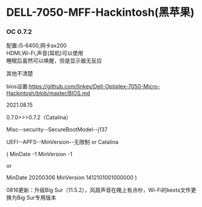 # DELL-7050-MFF-Hackintosh(黑苹果)


### OC 0.7.2

配置:i5-6400,网卡ax200  
HDMI,Wi-Fi,声音(耳机)可以使用  
睡眠后虽然可以唤醒，但是显示器无反应

其他不清楚

bios设置:https://github.com/linkev/Dell-Optiplex-7050-Micro-Hackintosh/blob/master/BIOS.md

2021.08.15         

0.7.0>>>0.7.2（Catalina）

Misc--security--SecureBootModel--j137

UEFI--APFS--MinVersion--无限制 or Catalina

(  MinDate   -1                  MinVersion    -1               

   or

   MinDate    20200306     MinVersion    1412101001000000   )

 0816更新：升级Big Sur（11.5.2），风扇声音在晚上有点吵，Wi-Fi的kexts文件更换为Big Sur专用版本

